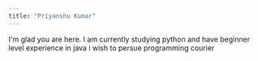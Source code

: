 ```yaml
---
title: "Priyanshu Kumar"
---
```


I'm glad you are here. I am currently studying python and have beginner level experience in java i wish to persue programming courier 
